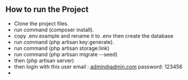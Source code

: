
## How to run the Project



- Clone the project files.
- run command (composer install).
- copy .env.example and rename it to .env then create the database 
- run command (php artisan key:generate).
- run command (php artisan storage:link)
- run command (php artisan migrate --seed)
- then (php artisan server)
- then login with this user 
    email : admin@admin.com
    password: 123456
- 
